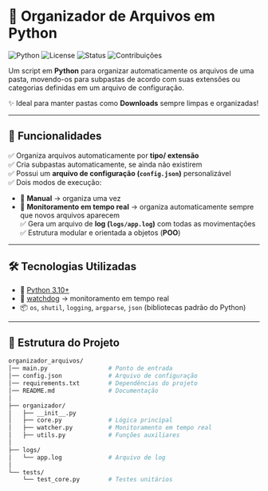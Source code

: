 # 📂 Organizador de Arquivos em Python

![Python](https://img.shields.io/badge/Python-3.10+-blue?logo=python&logoColor=white)
![License](https://img.shields.io/badge/License-MIT-green)
![Status](https://img.shields.io/badge/Status-Ativo-success)
![Contribuições](https://img.shields.io/badge/Contribuições-Bem%20vindas-brightgreen)

Um script em **Python** para organizar automaticamente os arquivos de uma pasta, movendo-os para subpastas de acordo com suas extensões ou categorias definidas em um arquivo de configuração.  

✨ Ideal para manter pastas como **Downloads** sempre limpas e organizadas!  

---

## 🚀 Funcionalidades

✅ Organiza arquivos automaticamente por **tipo/ extensão**  
✅ Cria subpastas automaticamente, se ainda não existirem  
✅ Possui um **arquivo de configuração (`config.json`)** personalizável  
✅ Dois modos de execução:  
   - 🔹 **Manual** → organiza uma vez  
   - 🔹 **Monitoramento em tempo real** → organiza automaticamente sempre que novos arquivos aparecem  
✅ Gera um arquivo de **log (`logs/app.log`)** com todas as movimentações  
✅ Estrutura modular e orientada a objetos (**POO**)  

---

## 🛠️ Tecnologias Utilizadas

- 🐍 [Python 3.10+](https://www.python.org/)  
- 👀 [watchdog](https://pypi.org/project/watchdog/) → monitoramento em tempo real  
- 📦 `os`, `shutil`, `logging`, `argparse`, `json` (bibliotecas padrão do Python)  

---

## 📂 Estrutura do Projeto

```bash
organizador_arquivos/
│── main.py                 # Ponto de entrada
│── config.json             # Arquivo de configuração
│── requirements.txt        # Dependências do projeto
│── README.md               # Documentação
│
├── organizador/
│   ├── __init__.py
│   ├── core.py             # Lógica principal
│   ├── watcher.py          # Monitoramento em tempo real
│   ├── utils.py            # Funções auxiliares
│
├── logs/
│   └── app.log             # Arquivo de log
│
└── tests/
    └── test_core.py        # Testes unitários
